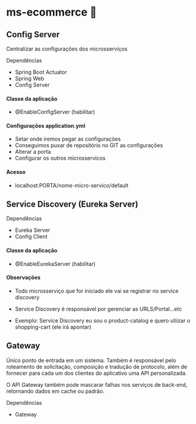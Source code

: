 # ms-ecommerce :dart:

## Config Server

Centralizar as configurações dos microsserviços

Dependências
- Spring Boot Actuator
- Spring Web
- Config Server

#### Classe da aplicação
 - @EnableConfigServer (habilitar)


#### Configurações application.yml

- Setar onde iremos pegar as configurações
- Conseguimos puxar de repositório no GIT as configurações
- Alterar a porta
- Configurar os outros microsservicos

#### Acesso

- localhost:PORTA/nome-micro-servico/default


## Service Discovery (Eureka Server) 

Dependências
- Eureka Server
- Config Client

#### Classe da aplicação
 - @EnableEurekaServer (habilitar)

#### Observações

- Todo microsserviço que for iniciado ele vai se registrar no service discovery

- Service Discovery é responsável por gerenciar as URLS/Portal...etc

- Exemplo: Service Discovery eu sou o product-catalog e quero utiizar o shopping-cart (ele irá apontar)


## Gateway

Único ponto de entrada em um sistema. 
Também é responsável pelo roteamento de solicitação, 
composição e tradução de protocolo, além de fornecer para cada um dos clientes do aplicativo uma API personalizada. 

O API Gateway também pode mascarar falhas nos serviços de back-end, retornando dados em cache ou padrão.

Dependências
- Gateway


